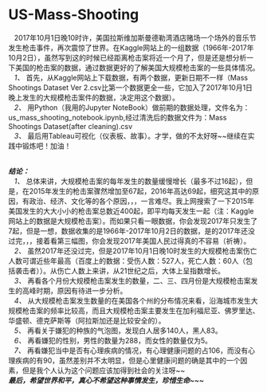 # US-Mass-Shooting
    2017年10月1日晚10时许，美国拉斯维加斯曼德勒湾酒店赌场一个场外的音乐节发生枪击事件，再次震惊了世界。在Kaggle网站上的一组数据（1966年-2017年10月2日），虽然写到这的时候已经距离枪击案将近一个月了，但是还是想分析一下美国的枪击案的数据，通过数据更好的了解美国大规模枪击案的一些具体情况。  
    *1、*  首先，从Kaggle网站上下载数据，有两个数据，更新日期不一样（Mass Shootings Dataset Ver 2.csv比第一个数据更全一些，它加入了2017年10月1日晚上发生的大规模枪击案件的数据，决定用这个数据）。  
    *2、*  用Python（我用的Jupyter NoteBook）做前期的数据处理，文件名为：us_mass_shooting_notebook.ipynb,经过清洗后的数据文件为：Mass Shootings Dataset(after cleaning).csv  
    *3、*  最后用Tableau可视化（仪表板、故事）。才学，做的不太好呀~~继续在实践中锻炼吧！加油！  
      
    
***结论：***    
    *1、*  总体来讲，大规模枪击案的每年发生的数量缓慢增长（最多不过16起），但是，在2015年发生的枪击案骤然增加至67起，2016年高达69起，细究这其中的原因，有政治、经济、文化等的各个原因，，，一言难尽。我上网搜索了一下2015年美国发生的大大小小的枪击案总数近400起，即平均每天发生一起（注：Kaggle网站上的数据是大规模枪击案）。而如果只看一眼数据，你会发现2017年只发生了7起，但是一想，数据收集的是1966年-2017年10月2日的数据，是的2017年还没过完，，，接着看第三幅图，你会发现2017年美国人民过得真的不容易（祈祷）。  
    *2、*  虽然2017年还没过完，但是2017年10月1日晚10时发生的大规模枪击案伤亡人数可谓近些年最高（百度上的数据：受伤人数：527人，死亡人数：60人（包括袭击者））。从伤亡人数上来讲，从21世纪之后，大体上呈指数增长。  
    *3、*  再看各个月份大规模枪击案发生的数量，二、三、四月份是大规模枪击案发生的高峰时期，原因有待进一步分析。  
    *4、*  从大规模枪击案发生数量的在美国各个州的分布情况来看，沿海城市发生大规模枪击案的频率比较高，而且大规模枪击案主要发生在加利福尼亚、佛罗里达、华盛顿、德克萨斯等（阿拉斯加还是比较安全的）。  
    *5、*  再看关于嫌犯的种族的气泡图，发现白人居多140人，黑人83。  
    *6、*  再看嫌犯的性别，男性的数量为288，而女性的数量仅为5。  
    *7、*  再看嫌犯当中是否有心理疾病的情况，有心理健康问题的占106，而没有心理疾病的有90，虽然差别并不太明显，但是心里健康问题的确是其中的一个因素，但是我个人认为这个问题应该加得到社会的关注呀~~    
    ***最后，希望世界和平，真心不希望这种事情发生，珍惜生命~~~***
    
